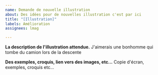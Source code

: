 ```yaml
---
name: Demande de nouvelle illustration
about: Des idées pour de nouvelles illustration c'est par ici
title: "[Illustration]"
labels: Amélioration
assignees: lmag

---
```


**La description de l'illustration attendue.**
J'aimerais une bonhomme qui tombe du camion lors de la descente

**Des exemples, croquis, lien vers des images, etc...**
Copie d'écran, exemples, croquis etc...
